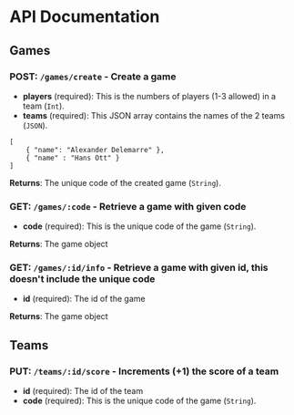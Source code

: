 # API Documentation

## Games

### POST: `/games/create` - Create a game

- **players** (required): This is the numbers of players (1-3 allowed) in a team (`Int`).
- **teams** (required): This JSON array contains the names of the 2 teams (`JSON`).

```
[
    { "name": "Alexander Delemarre" },
	{ "name" : "Hans Ott" }
]
```

**Returns**: The unique code of the created game (`String`).

### GET: `/games/:code` - Retrieve a game with given code

- **code** (required): This is the unique code of the game (`String`).

**Returns**: The game object

### GET: `/games/:id/info` - Retrieve a game with given id, this doesn't include the unique code

- **id** (required): The id of the game

**Returns**: The game object

## Teams

### PUT: `/teams/:id/score` - Increments (+1) the score of a team

- **id** (required): The id of the team
- **code** (required): This is the unique code of the game (`String`).
